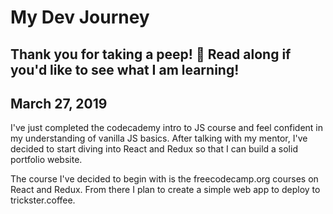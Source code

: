 # My Dev Journey
Thank you for taking a peep! 👀
Read along if you'd like to see what I am learning!
---- 

## March 27, 2019

I've just completed the codecademy intro to JS course and feel confident in my understanding of vanilla JS basics. After talking with my mentor, I've decided to start diving into React and Redux so that I can build a solid portfolio website.

The course I've decided to begin with is the freecodecamp.org courses on React and Redux. From there I plan to create a simple web app to deploy to trickster.coffee. 
